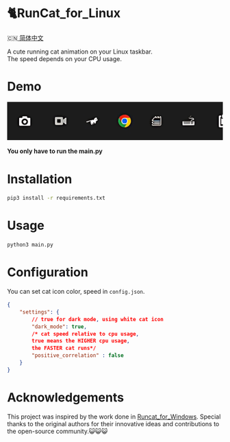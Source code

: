 # 🐈RunCat_for_Linux
🇨🇳[ 简体中文](README.zh.md)  

A cute running cat animation on your Linux taskbar.  
The speed depends on your CPU usage.

# Demo

![Demo](/resources/demo.gif)  

**You only have to run the main.py**

# Installation

```bash
pip3 install -r requirements.txt
```

# Usage

```bash
python3 main.py
```

# Configuration

You can set cat icon color, speed in `config.json`.

```json
{
    "settings": {
        // true for dark mode, using white cat icon
        "dark_mode": true,
        /* cat speed relative to cpu usage, 
        true means the HIGHER cpu usage, 
        the FASTER cat runs*/
        "positive_correlation" : false
    }
}
```

# Acknowledgements

This project was inspired by the work done in [Runcat_for_Windows](https://github.com/Kyome22/RunCat_for_windows). Special thanks to the original authors for their innovative ideas and contributions to the open-source community.😺😺😺
